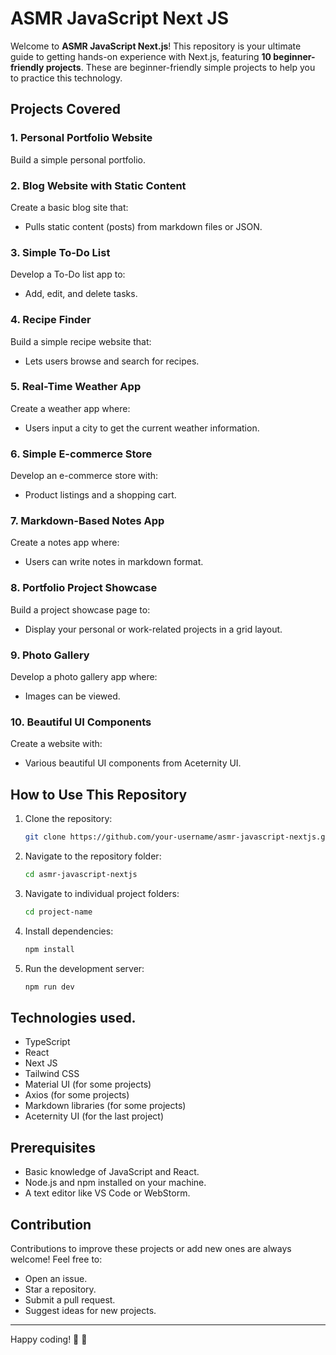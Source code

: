 # ASMR JavaScript Next JS

Welcome to **ASMR JavaScript Next.js**! This repository is your ultimate guide to getting hands-on experience with Next.js, featuring **10 beginner-friendly projects**. These are beginner-friendly simple projects to help you to practice this technology.

## Projects Covered

### 1. Personal Portfolio Website
Build a simple personal portfolio.

### 2. Blog Website with Static Content
Create a basic blog site that:
- Pulls static content (posts) from markdown files or JSON.

### 3. Simple To-Do List
Develop a To-Do list app to:
- Add, edit, and delete tasks.

### 4. Recipe Finder
Build a simple recipe website that:
- Lets users browse and search for recipes.

### 5. Real-Time Weather App
Create a weather app where:
- Users input a city to get the current weather information.

### 6. Simple E-commerce Store
Develop an e-commerce store with:
- Product listings and a shopping cart.

### 7. Markdown-Based Notes App
Create a notes app where:
- Users can write notes in markdown format.

### 8. Portfolio Project Showcase
Build a project showcase page to:
- Display your personal or work-related projects in a grid layout.

### 9. Photo Gallery
Develop a photo gallery app where:
- Images can be viewed.

### 10. Beautiful UI Components
Create a website with:
- Various beautiful UI components from Aceternity UI.

## How to Use This Repository
1. Clone the repository:
   ```bash
   git clone https://github.com/your-username/asmr-javascript-nextjs.git
   ```
2. Navigate to the repository folder:
   ```bash
   cd asmr-javascript-nextjs
   ```
3. Navigate to individual project folders:
    ```bash
    cd project-name
    ```
   
4. Install dependencies:
   ```bash
   npm install
   ```
5. Run the development server:
   ```bash
   npm run dev
   ```
   
## Technologies used.
- TypeScript
- React
- Next JS
- Tailwind CSS
- Material UI (for some projects)
- Axios (for some projects)
- Markdown libraries (for some projects)
- Aceternity UI (for the last project)

## Prerequisites
- Basic knowledge of JavaScript and React.
- Node.js and npm installed on your machine.
- A text editor like VS Code or WebStorm.

## Contribution
Contributions to improve these projects or add new ones are always welcome! Feel free to:
- Open an issue.
- Star a repository.
- Submit a pull request.
- Suggest ideas for new projects.

---

Happy coding! 🚀 🧠
